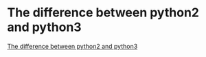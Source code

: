 # The difference between python2 and python3
[The difference between python2 and python3](https://aiwithcloud.com/2022/09/15/the_difference_between_python2_and_python3/)
